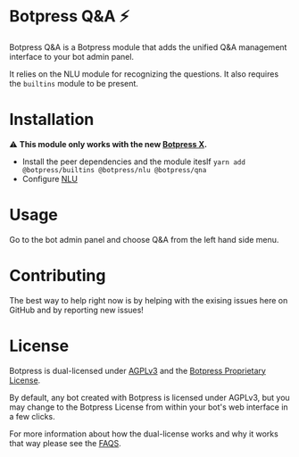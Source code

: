 # Botpress Q&A ⚡

Botpress Q&A is a Botpress module that adds the unified Q&A management interface to your bot admin panel.

It relies on the NLU module for recognizing the questions. It also requires the `builtins` module to be present.

# Installation

⚠️ **This module only works with the new [Botpress X](https://github.com/botpress/botpress).**

- Install the peer dependencies and the module iteslf `yarn add @botpress/builtins @botpress/nlu @botpress/qna`
- Configure [NLU](https://github.com/botpress/botpress/tree/master/packages/functionals/botpress-nlu#botpress-nlu-)

# Usage

Go to the bot admin panel and choose Q&A from the left hand side menu.

# Contributing

The best way to help right now is by helping with the exising issues here on GitHub and by reporting new issues!

# License

Botpress is dual-licensed under [AGPLv3](/licenses/LICENSE_AGPL3) and the [Botpress Proprietary License](/licenses/LICENSE_BOTPRESS).

By default, any bot created with Botpress is licensed under AGPLv3, but you may change to the Botpress License from within your bot's web interface in a few clicks.

For more information about how the dual-license works and why it works that way please see the <a href="https://botpress.io/faq">FAQS</a>.

